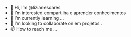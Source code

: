 - 👋 Hi, I’m @lizianesoares
- 👀 I’m interested compartilha e aprender conhecimentos 
- 🌱 I’m currently learning ...
- 💞️ I’m looking to collaborate on em projetos .
- 📫 How to reach me ...

<!---
lizianesoares/lizianesoares is a ✨ special ✨ repository because its `README.md` (this file) appears on your GitHub profile.
You can click the Preview link to take a look at your changes.
--->
